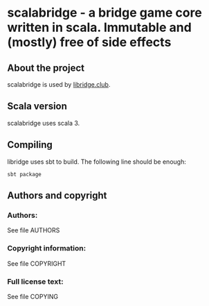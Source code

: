 # scalabridge - a bridge game core written in scala. Immutable and (mostly) free of side effects 

## About the project

scalabridge is used by [libridge.club](https://libridge.club/).

## Scala version

scalabridge uses scala 3.

## Compiling

libridge uses sbt to build. The following line should be enough:

```
sbt package
```

## Authors and copyright

### Authors:
See file AUTHORS

### Copyright information:
See file COPYRIGHT

### Full license text:
See file COPYING
